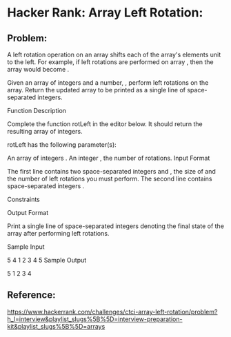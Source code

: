 ﻿# Hacker Rank: Array Left Rotation:

## Problem:

A left rotation operation on an array shifts each of the array's elements  unit to the left. For example, if  left rotations are performed on array , then the array would become .

Given an array  of  integers and a number, , perform  left rotations on the array. Return the updated array to be printed as a single line of space-separated integers.

Function Description

Complete the function rotLeft in the editor below. It should return the resulting array of integers.

rotLeft has the following parameter(s):

An array of integers .
An integer , the number of rotations.
Input Format

The first line contains two space-separated integers  and , the size of  and the number of left rotations you must perform. 
The second line contains  space-separated integers .

Constraints

Output Format

Print a single line of  space-separated integers denoting the final state of the array after performing  left rotations.

Sample Input

5 4
1 2 3 4 5
Sample Output

5 1 2 3 4

## Reference:

https://www.hackerrank.com/challenges/ctci-array-left-rotation/problem?h_l=interview&playlist_slugs%5B%5D=interview-preparation-kit&playlist_slugs%5B%5D=arrays
